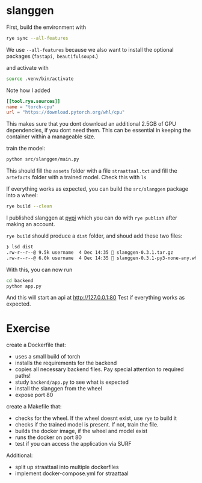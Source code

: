 # slanggen

First, build the environment with
```bash
rye sync --all-features
```
We use `--all-features` because we also want to install the optional packages (`fastapi`,` beautifulsoup4`.)

and activate with
```bash
source .venv/bin/activate
```

Note how I added
```toml
[[tool.rye.sources]]
name = "torch-cpu"
url = "https://download.pytorch.org/whl/cpu"
```
This makes sure that you dont download an additional 2.5GB of GPU dependencies, if you dont need them.
This can be essential in keeping the container within a manageable size.

train the model:
```bash
python src/slanggen/main.py
```
This should fill the `assets` folder with a file `straattaal.txt` and fill the `artefacts` folder with a trained model.
Check this with `ls`

If everything works as expected, you can build the `src/slanggen` package into a wheel:
```bash
rye build --clean
```

I published slanggen at [pypi](https://pypi.org/project/slangpy/) which you can do with
`rye publish` after making an account.

`rye build` should produce a `dist` folder, and shoud add these two files:
```bash
❯ lsd dist
.rw-r--r--@ 9.5k username  4 Dec 14:35  slanggen-0.3.1.tar.gz
.rw-r--r--@ 6.0k username  4 Dec 14:35  slanggen-0.3.1-py3-none-any.whl
```

With this, you can now run

```bash
cd backend
python app.py
```
And this will start an api at http://127.0.0.1:80
Test if everything works as expected.

# Exercise
create a Dockerfile that:
- uses a small build of torch
- installs the requirements for the backend
- copies all necessary backend files. Pay special attention to required paths!
- study `backend/app.py` to see what is expected
- install the slanggen from the wheel
- expose port 80

create a Makefile that:
- checks for the wheel. If the wheel doesnt exist, use `rye` to build it
- checks if the trained model is present. If not, train the file. 
- builds the docker image, if the wheel and model exist
- runs the docker on port 80 
- test if you can access the application via SURF

Additional:
- split up straattaal into multiple dockerfiles
- implement docker-compose.yml for straattaal
